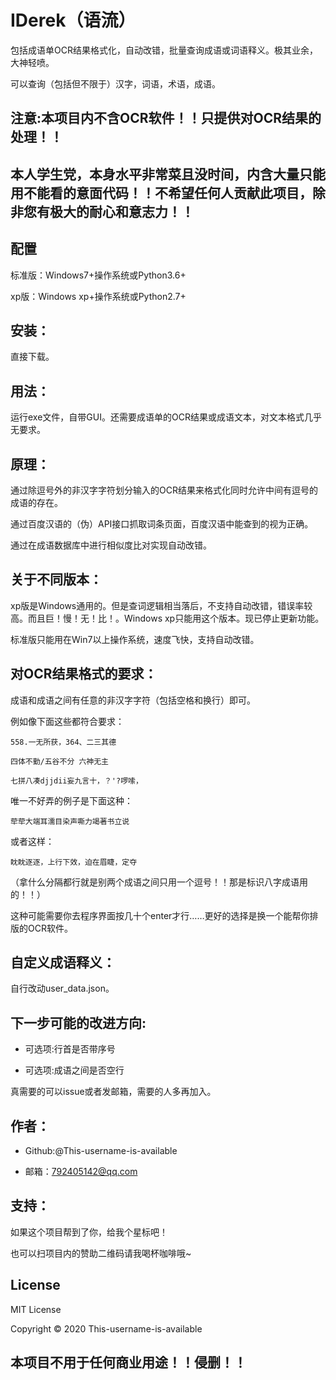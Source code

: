 # IDerek（语流）

包括成语单OCR结果格式化，自动改错，批量查询成语或词语释义。极其业余，大神轻喷。

可以查询（包括但不限于）汉字，词语，术语，成语。

## 注意:本项目内不含OCR软件！！只提供对OCR结果的处理！！

## 本人学生党，本身水平非常菜且没时间，内含大量只能用不能看的意面代码！！不希望任何人贡献此项目，除非您有极大的耐心和意志力！！

## 配置

标准版：Windows7+操作系统或Python3.6+

xp版：Windows xp+操作系统或Python2.7+

## 安装：

直接下载。

## 用法：

运行exe文件，自带GUI。还需要成语单的OCR结果或成语文本，对文本格式几乎无要求。

## 原理：

通过除逗号外的非汉字字符划分输入的OCR结果来格式化同时允许中间有逗号的成语的存在。

通过百度汉语的（伪）API接口抓取词条页面，百度汉语中能查到的视为正确。

通过在成语数据库中进行相似度比对实现自动改错。

## 关于不同版本：

xp版是Windows通用的。但是查词逻辑相当落后，不支持自动改错，错误率较高。而且巨！慢！无！比！。Windows xp只能用这个版本。现已停止更新功能。

标准版只能用在Win7以上操作系统，速度飞快，支持自动改错。

## 对OCR结果格式的要求：

成语和成语之间有任意的非汉字字符（包括空格和换行）即可。

例如像下面这些都符合要求：

    558.一无所获，364、二三其德

    四体不勤/五谷不分 六神无主

    七拼八凑djjdii妄九言十，？'?啰嗦，

唯一不好弄的例子是下面这种：

    荦荦大端耳濡目染声嘶力竭著书立说

或者这样：

    眈眈逐逐，上行下效，迫在眉睫，定夺

（拿什么分隔都行就是别两个成语之间只用一个逗号！！那是标识八字成语用的！！）

这种可能需要你去程序界面按几十个enter才行……更好的选择是换一个能帮你排版的OCR软件。

## 自定义成语释义：

自行改动user_data.json。

## 下一步可能的改进方向:

- 可选项:行首是否带序号

- 可选项:成语之间是否空行

真需要的可以issue或者发邮箱，需要的人多再加入。

## 作者：

- Github:@This-username-is-available

- 邮箱：792405142@qq.com

## 支持：

如果这个项目帮到了你，给我个星标吧！

也可以扫项目内的赞助二维码请我喝杯咖啡哦~

## License

MIT License

Copyright © 2020 This-username-is-available

## 本项目不用于任何商业用途！！侵删！！
